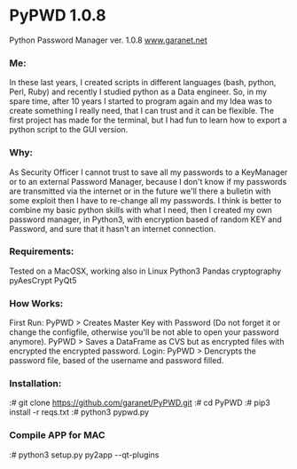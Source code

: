 # PyPWD 1.0.8
Python Password Manager ver. 1.0.8 
www.garanet.net

### Me:
In these last years, I created scripts in different languages (bash, python, Perl, Ruby) and recently I studied python as a Data engineer. So, in my spare time, after 10 years I started to program again and my Idea was to create something I really need, that I can trust and it can be flexible.
The first project has made for the terminal, but I had fun to learn how to export a python script to the GUI version.

### Why:
As Security Officer I cannot trust to save all my passwords to a KeyManager or to an external Password Manager, because I don't know if my passwords are transmitted via the internet or in the future we'll there a bulletin with some exploit then I have to re-change all my passwords.
I think is better to combine my basic python skills with what I need, then I created my own password manager, in Python3, with encryption based of random KEY and Password, and sure that it hasn't an internet connection.

### Requirements:
Tested on a MacOSX, working also in Linux
Python3
Pandas
cryptography
pyAesCrypt
PyQt5

### How Works:
First Run:
PyPWD > Creates Master Key with Password (Do not forget it or change the configfile, otherwise you'll be not able to open your password anymore).
PyPWD > Saves a DataFrame as CVS but as encrypted files with encrypted the encrypted password.
Login:
PyPWD > Dencrypts the password file, based of the username and password filled.

### Installation:
:# git clone https://github.com/garanet/PyPWD.git
:# cd PyPWD
:# pip3 install -r reqs.txt
:# python3 pypwd.py

### Compile APP for MAC
:# python3 setup.py py2app --qt-plugins


